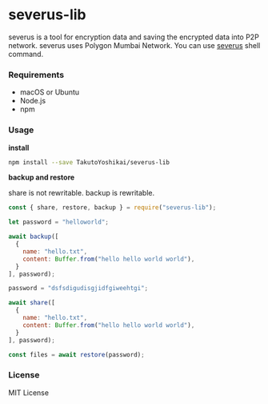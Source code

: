 # severus-lib
severus is a tool for encryption data and saving the encrypted data into P2P network. severus uses Polygon Mumbai Network.
You can use [severus](https://github.com/TakutoYoshikai/severus) shell command.

### Requirements
* macOS or Ubuntu
* Node.js
* npm

### Usage
**install**
```bash
npm install --save TakutoYoshikai/severus-lib
```

**backup and restore**

share is not rewritable. backup is rewritable.
```javascript
const { share, restore, backup } = require("severus-lib");

let password = "helloworld";

await backup([
  {
    name: "hello.txt",
    content: Buffer.from("hello hello world world"),
  }
], password);

password = "dsfsdigudisgjidfgiweehtgi";

await share([
  {
    name: "hello.txt",
    content: Buffer.from("hello hello world world"),
  }
], password);

const files = await restore(password);
```

### License
MIT License
